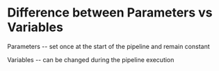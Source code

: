 # Difference between Parameters vs Variables
Parameters -- set once at the start of the pipeline and remain constant

Variables -- can be changed during the pipeline execution
